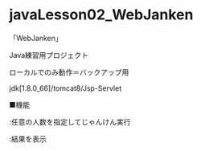 # javaLesson02_WebJanken


「WebJanken」

Java練習用プロジェクト

ローカルでのみ動作＝バックアップ用

jdk[1.8.0_66]/tomcat8/Jsp-Servlet

■機能

:任意の人数を指定してじゃんけん実行

:結果を表示
